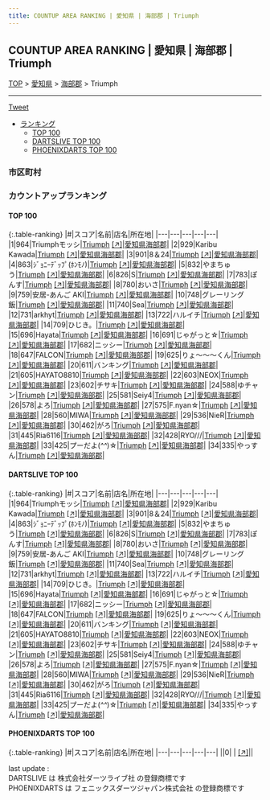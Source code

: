 ```yaml
---
title: COUNTUP AREA RANKING | 愛知県 | 海部郡 | Triumph
---
```

## COUNTUP AREA RANKING | 愛知県 | 海部郡 | Triumph

[TOP](/darts/rank/) > [愛知県](/darts/rank/愛知県/) > [海部郡](/darts/rank/愛知県/海部郡/) > Triumph

___

<a href="https://twitter.com/share?ref_src=twsrc%5Etfw" data-text="COUNTUP AREA RANKING | 愛知県海部郡Triumph" class="twitter-share-button" data-hashtags="DARTSLIVE,PHOENIXDARTS,darts,ダーツ" data-show-count="false">Tweet</a>

* [ランキング](#カウントアップランキング)
    * [TOP 100](#top-100)
    * [DARTSLIVE TOP 100](#dartslive-top-100)
    * [PHOENIXDARTS TOP 100](#phoenixdarts-top-100)

### 市区町村

<ul>

</ul>

### カウントアップランキング

#### TOP 100



{:.table-ranking}
|#|スコア|名前|店名|所在地|
|---|---|---|---|---|
|1|964|<span class="rank-name-dl">Triumphモッシ</span>|<a href="/darts/rank/shops/744296d8ec82bb000d9b047a20a7ba1e.html">Triumph</a> <a href="https://search.dartslive.com/jp/shop/744296d8ec82bb000d9b047a20a7ba1e">[↗]</a>|<a href="/darts/rank/愛知県/海部郡">愛知県海部郡</a>|
|2|929|<span class="rank-name-dl">Karibu Kawada</span>|<a href="/darts/rank/shops/744296d8ec82bb000d9b047a20a7ba1e.html">Triumph</a> <a href="https://search.dartslive.com/jp/shop/744296d8ec82bb000d9b047a20a7ba1e">[↗]</a>|<a href="/darts/rank/愛知県/海部郡">愛知県海部郡</a>|
|3|901|<span class="rank-name-dl">8＆24</span>|<a href="/darts/rank/shops/744296d8ec82bb000d9b047a20a7ba1e.html">Triumph</a> <a href="https://search.dartslive.com/jp/shop/744296d8ec82bb000d9b047a20a7ba1e">[↗]</a>|<a href="/darts/rank/愛知県/海部郡">愛知県海部郡</a>|
|4|863|<span class="rank-name-dl">ｼﾞｮﾆｰﾃﾞｯﾌﾟ(ﾎﾝﾓﾉ)</span>|<a href="/darts/rank/shops/744296d8ec82bb000d9b047a20a7ba1e.html">Triumph</a> <a href="https://search.dartslive.com/jp/shop/744296d8ec82bb000d9b047a20a7ba1e">[↗]</a>|<a href="/darts/rank/愛知県/海部郡">愛知県海部郡</a>|
|5|832|<span class="rank-name-dl">やまちゅう</span>|<a href="/darts/rank/shops/744296d8ec82bb000d9b047a20a7ba1e.html">Triumph</a> <a href="https://search.dartslive.com/jp/shop/744296d8ec82bb000d9b047a20a7ba1e">[↗]</a>|<a href="/darts/rank/愛知県/海部郡">愛知県海部郡</a>|
|6|826|<span class="rank-name-dl">S</span>|<a href="/darts/rank/shops/744296d8ec82bb000d9b047a20a7ba1e.html">Triumph</a> <a href="https://search.dartslive.com/jp/shop/744296d8ec82bb000d9b047a20a7ba1e">[↗]</a>|<a href="/darts/rank/愛知県/海部郡">愛知県海部郡</a>|
|7|783|<span class="rank-name-dl">ぽんす</span>|<a href="/darts/rank/shops/744296d8ec82bb000d9b047a20a7ba1e.html">Triumph</a> <a href="https://search.dartslive.com/jp/shop/744296d8ec82bb000d9b047a20a7ba1e">[↗]</a>|<a href="/darts/rank/愛知県/海部郡">愛知県海部郡</a>|
|8|780|<span class="rank-name-dl">おいさ</span>|<a href="/darts/rank/shops/744296d8ec82bb000d9b047a20a7ba1e.html">Triumph</a> <a href="https://search.dartslive.com/jp/shop/744296d8ec82bb000d9b047a20a7ba1e">[↗]</a>|<a href="/darts/rank/愛知県/海部郡">愛知県海部郡</a>|
|9|759|<span class="rank-name-dl">安居-あんご AKI</span>|<a href="/darts/rank/shops/744296d8ec82bb000d9b047a20a7ba1e.html">Triumph</a> <a href="https://search.dartslive.com/jp/shop/744296d8ec82bb000d9b047a20a7ba1e">[↗]</a>|<a href="/darts/rank/愛知県/海部郡">愛知県海部郡</a>|
|10|748|<span class="rank-name-dl">グレーリング飯</span>|<a href="/darts/rank/shops/744296d8ec82bb000d9b047a20a7ba1e.html">Triumph</a> <a href="https://search.dartslive.com/jp/shop/744296d8ec82bb000d9b047a20a7ba1e">[↗]</a>|<a href="/darts/rank/愛知県/海部郡">愛知県海部郡</a>|
|11|740|<span class="rank-name-dl">Sea</span>|<a href="/darts/rank/shops/744296d8ec82bb000d9b047a20a7ba1e.html">Triumph</a> <a href="https://search.dartslive.com/jp/shop/744296d8ec82bb000d9b047a20a7ba1e">[↗]</a>|<a href="/darts/rank/愛知県/海部郡">愛知県海部郡</a>|
|12|731|<span class="rank-name-dl">arkhyt</span>|<a href="/darts/rank/shops/744296d8ec82bb000d9b047a20a7ba1e.html">Triumph</a> <a href="https://search.dartslive.com/jp/shop/744296d8ec82bb000d9b047a20a7ba1e">[↗]</a>|<a href="/darts/rank/愛知県/海部郡">愛知県海部郡</a>|
|13|722|<span class="rank-name-dl">ハルイチ</span>|<a href="/darts/rank/shops/744296d8ec82bb000d9b047a20a7ba1e.html">Triumph</a> <a href="https://search.dartslive.com/jp/shop/744296d8ec82bb000d9b047a20a7ba1e">[↗]</a>|<a href="/darts/rank/愛知県/海部郡">愛知県海部郡</a>|
|14|709|<span class="rank-name-dl">ひじき。</span>|<a href="/darts/rank/shops/744296d8ec82bb000d9b047a20a7ba1e.html">Triumph</a> <a href="https://search.dartslive.com/jp/shop/744296d8ec82bb000d9b047a20a7ba1e">[↗]</a>|<a href="/darts/rank/愛知県/海部郡">愛知県海部郡</a>|
|15|696|<span class="rank-name-dl">Hayata</span>|<a href="/darts/rank/shops/744296d8ec82bb000d9b047a20a7ba1e.html">Triumph</a> <a href="https://search.dartslive.com/jp/shop/744296d8ec82bb000d9b047a20a7ba1e">[↗]</a>|<a href="/darts/rank/愛知県/海部郡">愛知県海部郡</a>|
|16|691|<span class="rank-name-dl">じゃがっと☆</span>|<a href="/darts/rank/shops/744296d8ec82bb000d9b047a20a7ba1e.html">Triumph</a> <a href="https://search.dartslive.com/jp/shop/744296d8ec82bb000d9b047a20a7ba1e">[↗]</a>|<a href="/darts/rank/愛知県/海部郡">愛知県海部郡</a>|
|17|682|<span class="rank-name-dl">ニッシー</span>|<a href="/darts/rank/shops/744296d8ec82bb000d9b047a20a7ba1e.html">Triumph</a> <a href="https://search.dartslive.com/jp/shop/744296d8ec82bb000d9b047a20a7ba1e">[↗]</a>|<a href="/darts/rank/愛知県/海部郡">愛知県海部郡</a>|
|18|647|<span class="rank-name-dl">FALCON</span>|<a href="/darts/rank/shops/744296d8ec82bb000d9b047a20a7ba1e.html">Triumph</a> <a href="https://search.dartslive.com/jp/shop/744296d8ec82bb000d9b047a20a7ba1e">[↗]</a>|<a href="/darts/rank/愛知県/海部郡">愛知県海部郡</a>|
|19|625|<span class="rank-name-dl">りょ～～～くん</span>|<a href="/darts/rank/shops/744296d8ec82bb000d9b047a20a7ba1e.html">Triumph</a> <a href="https://search.dartslive.com/jp/shop/744296d8ec82bb000d9b047a20a7ba1e">[↗]</a>|<a href="/darts/rank/愛知県/海部郡">愛知県海部郡</a>|
|20|611|<span class="rank-name-dl">バンキング</span>|<a href="/darts/rank/shops/744296d8ec82bb000d9b047a20a7ba1e.html">Triumph</a> <a href="https://search.dartslive.com/jp/shop/744296d8ec82bb000d9b047a20a7ba1e">[↗]</a>|<a href="/darts/rank/愛知県/海部郡">愛知県海部郡</a>|
|21|605|<span class="rank-name-dl">HAYATO8810</span>|<a href="/darts/rank/shops/744296d8ec82bb000d9b047a20a7ba1e.html">Triumph</a> <a href="https://search.dartslive.com/jp/shop/744296d8ec82bb000d9b047a20a7ba1e">[↗]</a>|<a href="/darts/rank/愛知県/海部郡">愛知県海部郡</a>|
|22|603|<span class="rank-name-dl">NEOX</span>|<a href="/darts/rank/shops/744296d8ec82bb000d9b047a20a7ba1e.html">Triumph</a> <a href="https://search.dartslive.com/jp/shop/744296d8ec82bb000d9b047a20a7ba1e">[↗]</a>|<a href="/darts/rank/愛知県/海部郡">愛知県海部郡</a>|
|23|602|<span class="rank-name-dl">チサキ</span>|<a href="/darts/rank/shops/744296d8ec82bb000d9b047a20a7ba1e.html">Triumph</a> <a href="https://search.dartslive.com/jp/shop/744296d8ec82bb000d9b047a20a7ba1e">[↗]</a>|<a href="/darts/rank/愛知県/海部郡">愛知県海部郡</a>|
|24|588|<span class="rank-name-dl">ゆチャン</span>|<a href="/darts/rank/shops/744296d8ec82bb000d9b047a20a7ba1e.html">Triumph</a> <a href="https://search.dartslive.com/jp/shop/744296d8ec82bb000d9b047a20a7ba1e">[↗]</a>|<a href="/darts/rank/愛知県/海部郡">愛知県海部郡</a>|
|25|581|<span class="rank-name-dl">Seiy4</span>|<a href="/darts/rank/shops/744296d8ec82bb000d9b047a20a7ba1e.html">Triumph</a> <a href="https://search.dartslive.com/jp/shop/744296d8ec82bb000d9b047a20a7ba1e">[↗]</a>|<a href="/darts/rank/愛知県/海部郡">愛知県海部郡</a>|
|26|578|<span class="rank-name-dl">よろ</span>|<a href="/darts/rank/shops/744296d8ec82bb000d9b047a20a7ba1e.html">Triumph</a> <a href="https://search.dartslive.com/jp/shop/744296d8ec82bb000d9b047a20a7ba1e">[↗]</a>|<a href="/darts/rank/愛知県/海部郡">愛知県海部郡</a>|
|27|575|<span class="rank-name-dl">F.nyan☆</span>|<a href="/darts/rank/shops/744296d8ec82bb000d9b047a20a7ba1e.html">Triumph</a> <a href="https://search.dartslive.com/jp/shop/744296d8ec82bb000d9b047a20a7ba1e">[↗]</a>|<a href="/darts/rank/愛知県/海部郡">愛知県海部郡</a>|
|28|560|<span class="rank-name-dl">MIWA</span>|<a href="/darts/rank/shops/744296d8ec82bb000d9b047a20a7ba1e.html">Triumph</a> <a href="https://search.dartslive.com/jp/shop/744296d8ec82bb000d9b047a20a7ba1e">[↗]</a>|<a href="/darts/rank/愛知県/海部郡">愛知県海部郡</a>|
|29|536|<span class="rank-name-dl">NieR</span>|<a href="/darts/rank/shops/744296d8ec82bb000d9b047a20a7ba1e.html">Triumph</a> <a href="https://search.dartslive.com/jp/shop/744296d8ec82bb000d9b047a20a7ba1e">[↗]</a>|<a href="/darts/rank/愛知県/海部郡">愛知県海部郡</a>|
|30|462|<span class="rank-name-dl">がろ</span>|<a href="/darts/rank/shops/744296d8ec82bb000d9b047a20a7ba1e.html">Triumph</a> <a href="https://search.dartslive.com/jp/shop/744296d8ec82bb000d9b047a20a7ba1e">[↗]</a>|<a href="/darts/rank/愛知県/海部郡">愛知県海部郡</a>|
|31|445|<span class="rank-name-dl">Ria6116</span>|<a href="/darts/rank/shops/744296d8ec82bb000d9b047a20a7ba1e.html">Triumph</a> <a href="https://search.dartslive.com/jp/shop/744296d8ec82bb000d9b047a20a7ba1e">[↗]</a>|<a href="/darts/rank/愛知県/海部郡">愛知県海部郡</a>|
|32|428|<span class="rank-name-dl">RYO///</span>|<a href="/darts/rank/shops/744296d8ec82bb000d9b047a20a7ba1e.html">Triumph</a> <a href="https://search.dartslive.com/jp/shop/744296d8ec82bb000d9b047a20a7ba1e">[↗]</a>|<a href="/darts/rank/愛知県/海部郡">愛知県海部郡</a>|
|33|425|<span class="rank-name-dl">プーだよ(*^^*)☆</span>|<a href="/darts/rank/shops/744296d8ec82bb000d9b047a20a7ba1e.html">Triumph</a> <a href="https://search.dartslive.com/jp/shop/744296d8ec82bb000d9b047a20a7ba1e">[↗]</a>|<a href="/darts/rank/愛知県/海部郡">愛知県海部郡</a>|
|34|335|<span class="rank-name-dl">やっすん</span>|<a href="/darts/rank/shops/744296d8ec82bb000d9b047a20a7ba1e.html">Triumph</a> <a href="https://search.dartslive.com/jp/shop/744296d8ec82bb000d9b047a20a7ba1e">[↗]</a>|<a href="/darts/rank/愛知県/海部郡">愛知県海部郡</a>|


#### DARTSLIVE TOP 100



{:.table-ranking}
|#|スコア|名前|店名|所在地|
|---|---|---|---|---|
|1|964|<span class="rank-name-dl">Triumphモッシ</span>|<a href="/darts/rank/shops/744296d8ec82bb000d9b047a20a7ba1e.html">Triumph</a> <a href="https://search.dartslive.com/jp/shop/744296d8ec82bb000d9b047a20a7ba1e">[↗]</a>|<a href="/darts/rank/愛知県/海部郡">愛知県海部郡</a>|
|2|929|<span class="rank-name-dl">Karibu Kawada</span>|<a href="/darts/rank/shops/744296d8ec82bb000d9b047a20a7ba1e.html">Triumph</a> <a href="https://search.dartslive.com/jp/shop/744296d8ec82bb000d9b047a20a7ba1e">[↗]</a>|<a href="/darts/rank/愛知県/海部郡">愛知県海部郡</a>|
|3|901|<span class="rank-name-dl">8＆24</span>|<a href="/darts/rank/shops/744296d8ec82bb000d9b047a20a7ba1e.html">Triumph</a> <a href="https://search.dartslive.com/jp/shop/744296d8ec82bb000d9b047a20a7ba1e">[↗]</a>|<a href="/darts/rank/愛知県/海部郡">愛知県海部郡</a>|
|4|863|<span class="rank-name-dl">ｼﾞｮﾆｰﾃﾞｯﾌﾟ(ﾎﾝﾓﾉ)</span>|<a href="/darts/rank/shops/744296d8ec82bb000d9b047a20a7ba1e.html">Triumph</a> <a href="https://search.dartslive.com/jp/shop/744296d8ec82bb000d9b047a20a7ba1e">[↗]</a>|<a href="/darts/rank/愛知県/海部郡">愛知県海部郡</a>|
|5|832|<span class="rank-name-dl">やまちゅう</span>|<a href="/darts/rank/shops/744296d8ec82bb000d9b047a20a7ba1e.html">Triumph</a> <a href="https://search.dartslive.com/jp/shop/744296d8ec82bb000d9b047a20a7ba1e">[↗]</a>|<a href="/darts/rank/愛知県/海部郡">愛知県海部郡</a>|
|6|826|<span class="rank-name-dl">S</span>|<a href="/darts/rank/shops/744296d8ec82bb000d9b047a20a7ba1e.html">Triumph</a> <a href="https://search.dartslive.com/jp/shop/744296d8ec82bb000d9b047a20a7ba1e">[↗]</a>|<a href="/darts/rank/愛知県/海部郡">愛知県海部郡</a>|
|7|783|<span class="rank-name-dl">ぽんす</span>|<a href="/darts/rank/shops/744296d8ec82bb000d9b047a20a7ba1e.html">Triumph</a> <a href="https://search.dartslive.com/jp/shop/744296d8ec82bb000d9b047a20a7ba1e">[↗]</a>|<a href="/darts/rank/愛知県/海部郡">愛知県海部郡</a>|
|8|780|<span class="rank-name-dl">おいさ</span>|<a href="/darts/rank/shops/744296d8ec82bb000d9b047a20a7ba1e.html">Triumph</a> <a href="https://search.dartslive.com/jp/shop/744296d8ec82bb000d9b047a20a7ba1e">[↗]</a>|<a href="/darts/rank/愛知県/海部郡">愛知県海部郡</a>|
|9|759|<span class="rank-name-dl">安居-あんご AKI</span>|<a href="/darts/rank/shops/744296d8ec82bb000d9b047a20a7ba1e.html">Triumph</a> <a href="https://search.dartslive.com/jp/shop/744296d8ec82bb000d9b047a20a7ba1e">[↗]</a>|<a href="/darts/rank/愛知県/海部郡">愛知県海部郡</a>|
|10|748|<span class="rank-name-dl">グレーリング飯</span>|<a href="/darts/rank/shops/744296d8ec82bb000d9b047a20a7ba1e.html">Triumph</a> <a href="https://search.dartslive.com/jp/shop/744296d8ec82bb000d9b047a20a7ba1e">[↗]</a>|<a href="/darts/rank/愛知県/海部郡">愛知県海部郡</a>|
|11|740|<span class="rank-name-dl">Sea</span>|<a href="/darts/rank/shops/744296d8ec82bb000d9b047a20a7ba1e.html">Triumph</a> <a href="https://search.dartslive.com/jp/shop/744296d8ec82bb000d9b047a20a7ba1e">[↗]</a>|<a href="/darts/rank/愛知県/海部郡">愛知県海部郡</a>|
|12|731|<span class="rank-name-dl">arkhyt</span>|<a href="/darts/rank/shops/744296d8ec82bb000d9b047a20a7ba1e.html">Triumph</a> <a href="https://search.dartslive.com/jp/shop/744296d8ec82bb000d9b047a20a7ba1e">[↗]</a>|<a href="/darts/rank/愛知県/海部郡">愛知県海部郡</a>|
|13|722|<span class="rank-name-dl">ハルイチ</span>|<a href="/darts/rank/shops/744296d8ec82bb000d9b047a20a7ba1e.html">Triumph</a> <a href="https://search.dartslive.com/jp/shop/744296d8ec82bb000d9b047a20a7ba1e">[↗]</a>|<a href="/darts/rank/愛知県/海部郡">愛知県海部郡</a>|
|14|709|<span class="rank-name-dl">ひじき。</span>|<a href="/darts/rank/shops/744296d8ec82bb000d9b047a20a7ba1e.html">Triumph</a> <a href="https://search.dartslive.com/jp/shop/744296d8ec82bb000d9b047a20a7ba1e">[↗]</a>|<a href="/darts/rank/愛知県/海部郡">愛知県海部郡</a>|
|15|696|<span class="rank-name-dl">Hayata</span>|<a href="/darts/rank/shops/744296d8ec82bb000d9b047a20a7ba1e.html">Triumph</a> <a href="https://search.dartslive.com/jp/shop/744296d8ec82bb000d9b047a20a7ba1e">[↗]</a>|<a href="/darts/rank/愛知県/海部郡">愛知県海部郡</a>|
|16|691|<span class="rank-name-dl">じゃがっと☆</span>|<a href="/darts/rank/shops/744296d8ec82bb000d9b047a20a7ba1e.html">Triumph</a> <a href="https://search.dartslive.com/jp/shop/744296d8ec82bb000d9b047a20a7ba1e">[↗]</a>|<a href="/darts/rank/愛知県/海部郡">愛知県海部郡</a>|
|17|682|<span class="rank-name-dl">ニッシー</span>|<a href="/darts/rank/shops/744296d8ec82bb000d9b047a20a7ba1e.html">Triumph</a> <a href="https://search.dartslive.com/jp/shop/744296d8ec82bb000d9b047a20a7ba1e">[↗]</a>|<a href="/darts/rank/愛知県/海部郡">愛知県海部郡</a>|
|18|647|<span class="rank-name-dl">FALCON</span>|<a href="/darts/rank/shops/744296d8ec82bb000d9b047a20a7ba1e.html">Triumph</a> <a href="https://search.dartslive.com/jp/shop/744296d8ec82bb000d9b047a20a7ba1e">[↗]</a>|<a href="/darts/rank/愛知県/海部郡">愛知県海部郡</a>|
|19|625|<span class="rank-name-dl">りょ～～～くん</span>|<a href="/darts/rank/shops/744296d8ec82bb000d9b047a20a7ba1e.html">Triumph</a> <a href="https://search.dartslive.com/jp/shop/744296d8ec82bb000d9b047a20a7ba1e">[↗]</a>|<a href="/darts/rank/愛知県/海部郡">愛知県海部郡</a>|
|20|611|<span class="rank-name-dl">バンキング</span>|<a href="/darts/rank/shops/744296d8ec82bb000d9b047a20a7ba1e.html">Triumph</a> <a href="https://search.dartslive.com/jp/shop/744296d8ec82bb000d9b047a20a7ba1e">[↗]</a>|<a href="/darts/rank/愛知県/海部郡">愛知県海部郡</a>|
|21|605|<span class="rank-name-dl">HAYATO8810</span>|<a href="/darts/rank/shops/744296d8ec82bb000d9b047a20a7ba1e.html">Triumph</a> <a href="https://search.dartslive.com/jp/shop/744296d8ec82bb000d9b047a20a7ba1e">[↗]</a>|<a href="/darts/rank/愛知県/海部郡">愛知県海部郡</a>|
|22|603|<span class="rank-name-dl">NEOX</span>|<a href="/darts/rank/shops/744296d8ec82bb000d9b047a20a7ba1e.html">Triumph</a> <a href="https://search.dartslive.com/jp/shop/744296d8ec82bb000d9b047a20a7ba1e">[↗]</a>|<a href="/darts/rank/愛知県/海部郡">愛知県海部郡</a>|
|23|602|<span class="rank-name-dl">チサキ</span>|<a href="/darts/rank/shops/744296d8ec82bb000d9b047a20a7ba1e.html">Triumph</a> <a href="https://search.dartslive.com/jp/shop/744296d8ec82bb000d9b047a20a7ba1e">[↗]</a>|<a href="/darts/rank/愛知県/海部郡">愛知県海部郡</a>|
|24|588|<span class="rank-name-dl">ゆチャン</span>|<a href="/darts/rank/shops/744296d8ec82bb000d9b047a20a7ba1e.html">Triumph</a> <a href="https://search.dartslive.com/jp/shop/744296d8ec82bb000d9b047a20a7ba1e">[↗]</a>|<a href="/darts/rank/愛知県/海部郡">愛知県海部郡</a>|
|25|581|<span class="rank-name-dl">Seiy4</span>|<a href="/darts/rank/shops/744296d8ec82bb000d9b047a20a7ba1e.html">Triumph</a> <a href="https://search.dartslive.com/jp/shop/744296d8ec82bb000d9b047a20a7ba1e">[↗]</a>|<a href="/darts/rank/愛知県/海部郡">愛知県海部郡</a>|
|26|578|<span class="rank-name-dl">よろ</span>|<a href="/darts/rank/shops/744296d8ec82bb000d9b047a20a7ba1e.html">Triumph</a> <a href="https://search.dartslive.com/jp/shop/744296d8ec82bb000d9b047a20a7ba1e">[↗]</a>|<a href="/darts/rank/愛知県/海部郡">愛知県海部郡</a>|
|27|575|<span class="rank-name-dl">F.nyan☆</span>|<a href="/darts/rank/shops/744296d8ec82bb000d9b047a20a7ba1e.html">Triumph</a> <a href="https://search.dartslive.com/jp/shop/744296d8ec82bb000d9b047a20a7ba1e">[↗]</a>|<a href="/darts/rank/愛知県/海部郡">愛知県海部郡</a>|
|28|560|<span class="rank-name-dl">MIWA</span>|<a href="/darts/rank/shops/744296d8ec82bb000d9b047a20a7ba1e.html">Triumph</a> <a href="https://search.dartslive.com/jp/shop/744296d8ec82bb000d9b047a20a7ba1e">[↗]</a>|<a href="/darts/rank/愛知県/海部郡">愛知県海部郡</a>|
|29|536|<span class="rank-name-dl">NieR</span>|<a href="/darts/rank/shops/744296d8ec82bb000d9b047a20a7ba1e.html">Triumph</a> <a href="https://search.dartslive.com/jp/shop/744296d8ec82bb000d9b047a20a7ba1e">[↗]</a>|<a href="/darts/rank/愛知県/海部郡">愛知県海部郡</a>|
|30|462|<span class="rank-name-dl">がろ</span>|<a href="/darts/rank/shops/744296d8ec82bb000d9b047a20a7ba1e.html">Triumph</a> <a href="https://search.dartslive.com/jp/shop/744296d8ec82bb000d9b047a20a7ba1e">[↗]</a>|<a href="/darts/rank/愛知県/海部郡">愛知県海部郡</a>|
|31|445|<span class="rank-name-dl">Ria6116</span>|<a href="/darts/rank/shops/744296d8ec82bb000d9b047a20a7ba1e.html">Triumph</a> <a href="https://search.dartslive.com/jp/shop/744296d8ec82bb000d9b047a20a7ba1e">[↗]</a>|<a href="/darts/rank/愛知県/海部郡">愛知県海部郡</a>|
|32|428|<span class="rank-name-dl">RYO///</span>|<a href="/darts/rank/shops/744296d8ec82bb000d9b047a20a7ba1e.html">Triumph</a> <a href="https://search.dartslive.com/jp/shop/744296d8ec82bb000d9b047a20a7ba1e">[↗]</a>|<a href="/darts/rank/愛知県/海部郡">愛知県海部郡</a>|
|33|425|<span class="rank-name-dl">プーだよ(*^^*)☆</span>|<a href="/darts/rank/shops/744296d8ec82bb000d9b047a20a7ba1e.html">Triumph</a> <a href="https://search.dartslive.com/jp/shop/744296d8ec82bb000d9b047a20a7ba1e">[↗]</a>|<a href="/darts/rank/愛知県/海部郡">愛知県海部郡</a>|
|34|335|<span class="rank-name-dl">やっすん</span>|<a href="/darts/rank/shops/744296d8ec82bb000d9b047a20a7ba1e.html">Triumph</a> <a href="https://search.dartslive.com/jp/shop/744296d8ec82bb000d9b047a20a7ba1e">[↗]</a>|<a href="/darts/rank/愛知県/海部郡">愛知県海部郡</a>|


#### PHOENIXDARTS TOP 100



{:.table-ranking}
|#|スコア|名前|店名|所在地|
|---|---|---|---|---|
||0|<span class="rank-name-dl"> </span>|<a href="/darts/rank/shops/.html"></a> <a href="">[↗]</a>|<a href="/darts/rank//"></a>|


<div class="footer border-top border-gray-light mt-5 pt-3 text-right text-gray">
    last update : <span style="font-weight: italic" id="foot_last_modified"></span><br />
    DARTSLIVE は 株式会社ダーツライブ社 の登録商標です<br />
    PHOENIXDARTS は フェニックスダーツジャパン株式会社 の登録商標です<br />
</div>

<script src="https://cdnjs.cloudflare.com/ajax/libs/jquery.tablesorter/2.31.3/js/jquery.tablesorter.min.js" integrity="sha512-qzgd5cYSZcosqpzpn7zF2ZId8f/8CHmFKZ8j7mU4OUXTNRd5g+ZHBPsgKEwoqxCtdQvExE5LprwwPAgoicguNg==" crossorigin="anonymous" referrerpolicy="no-referrer"></script>
<link rel="stylesheet" href="https://cdnjs.cloudflare.com/ajax/libs/jquery.tablesorter/2.31.3/css/theme.default.min.css" integrity="sha512-wghhOJkjQX0Lh3NSWvNKeZ0ZpNn+SPVXX1Qyc9OCaogADktxrBiBdKGDoqVUOyhStvMBmJQ8ZdMHiR3wuEq8+w==" crossorigin="anonymous" referrerpolicy="no-referrer" />
<script>
$(function() {
    $(".table-ranking").tablesorter({sortList:[[0, 0]]});
    $("#foot_last_modified").text(formatDate(new Date(document.lastModified), 'yyyy-MM-dd HH:mm:ss'));
});
</script>

<script async src="https://platform.twitter.com/widgets.js" charset="utf-8"></script>